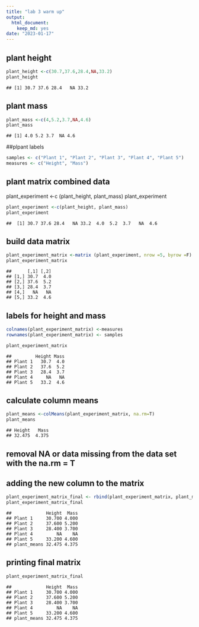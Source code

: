 ```yaml
---
title: "lab 3 warm up"
output: 
  html_document: 
    keep_md: yes
date: "2023-01-17"
---
```




## plant height

```r
plant_height <-c(30.7,37.6,28.4,NA,33.2)
plant_height
```

```
## [1] 30.7 37.6 28.4   NA 33.2
```
## plant mass

```r
plant_mass <-c(4,5.2,3.7,NA,4.6)
plant_mass
```

```
## [1] 4.0 5.2 3.7  NA 4.6
```
##plpant labels

```r
samples <- c("Plant 1", "Plant 2", "Plant 3", "Plant 4", "Plant 5")
measures <- c("Height", "Mass")
```


## plant matrix combined data

plant_experiment <-c (plant_height, plant_mass) plant_experiment

```r
plant_experiment <-c(plant_height, plant_mass)
plant_experiment
```

```
##  [1] 30.7 37.6 28.4   NA 33.2  4.0  5.2  3.7   NA  4.6
```

## build data matrix 

```r
plant_experiment_matrix <-matrix (plant_experiment, nrow =5, byrow =F)
plant_experiment_matrix
```

```
##      [,1] [,2]
## [1,] 30.7  4.0
## [2,] 37.6  5.2
## [3,] 28.4  3.7
## [4,]   NA   NA
## [5,] 33.2  4.6
```


## labels for height and mass

```r
colnames(plant_experiment_matrix) <-measures
rownames(plant_experiment_matrix) <- samples

plant_experiment_matrix
```

```
##         Height Mass
## Plant 1   30.7  4.0
## Plant 2   37.6  5.2
## Plant 3   28.4  3.7
## Plant 4     NA   NA
## Plant 5   33.2  4.6
```
## calculate column means


```r
plant_means <-colMeans(plant_experiment_matrix, na.rm=T)
plant_means
```

```
## Height   Mass 
## 32.475  4.375
```

## removal NA or data missing from the data set with the na.rm = T

## adding the new column to the matrix

```r
plant_experiment_matrix_final <- rbind(plant_experiment_matrix, plant_means)
plant_experiment_matrix_final
```

```
##             Height  Mass
## Plant 1     30.700 4.000
## Plant 2     37.600 5.200
## Plant 3     28.400 3.700
## Plant 4         NA    NA
## Plant 5     33.200 4.600
## plant_means 32.475 4.375
```
## printing final matrix

```r
plant_experiment_matrix_final
```

```
##             Height  Mass
## Plant 1     30.700 4.000
## Plant 2     37.600 5.200
## Plant 3     28.400 3.700
## Plant 4         NA    NA
## Plant 5     33.200 4.600
## plant_means 32.475 4.375
```




